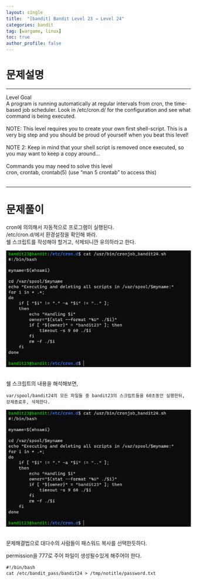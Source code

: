```yaml
---
layout: single
title:  "[bandit] Bandit Level 23 → Level 24"
categories: bandit
tag: [wargame, linux]
toc: true
author_profile: false
---
```




# 문제설명
<hr size=10 noshade>
Level Goal<br/>
A program is running automatically at regular intervals from cron, the time-based job scheduler. Look in /etc/cron.d/ for the configuration and see what command is being executed.<br/>
<br/>
NOTE: This level requires you to create your own first shell-script. This is a very big step and you should be proud of yourself when you beat this level!<br/>
<br/>
NOTE 2: Keep in mind that your shell script is removed once executed, so you may want to keep a copy around…<br/>
<br/>
Commands you may need to solve this level<br/>
cron, crontab, crontab(5) (use “man 5 crontab” to access this)<br/>
<br/>
<hr size=10 noshade>

# 문제풀이
cron에 의의해서 자동적으로 프로그램이 실행된다.<br/>
/etc/cron.d/에서 환경설정을 확인해 봐라.<br/>
쉘 스크립트를 작성해야 할거고, 삭제되니깐 유의하라고 한다.<br/>



<img src="../../images/2022-01-28/bandit24-1.PNG">
<p><br/>
쉘 스크립트의 내용을 해석해보면,<br/>
</p>

```
var/spool/bandit24의 모든 파일들 중 bandit23의 스크립트들을 60초동안 실행한뒤, 강제종료후, 삭제한다.
```

<img src="../../images/2022-01-28/bandit24-1.PNG">
<p><br/>
문제해결법으로 대다수의 사람들이 패스워드 복사를 선택한듯하다.<br/>

permission을 777로 주어 파일이 생성될수있게 해주어야 한다.
</p>

```
#!/bin/bash
cat /etc/bandit_pass/bandit24 > /tmp/notitle/password.txt
```

